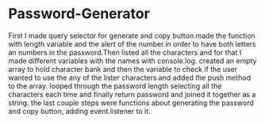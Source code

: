 # Password-Generator
First I made query selector for generate and copy button.made the function with length variable and the alert of the number.in order to have both letters an numbers in the password.Then listed all the characters and for that I made different variables with the names with console.log.
created an empty array to hold character bank and then the variable to check if the user wanted to use the any of the lister characters and added the push method to the array.
looped through the password length selecting all the characters each time and finally return password and joined it together as a string.
the last couple steps were functions about generating the password and copy button, adding event.listener to it.